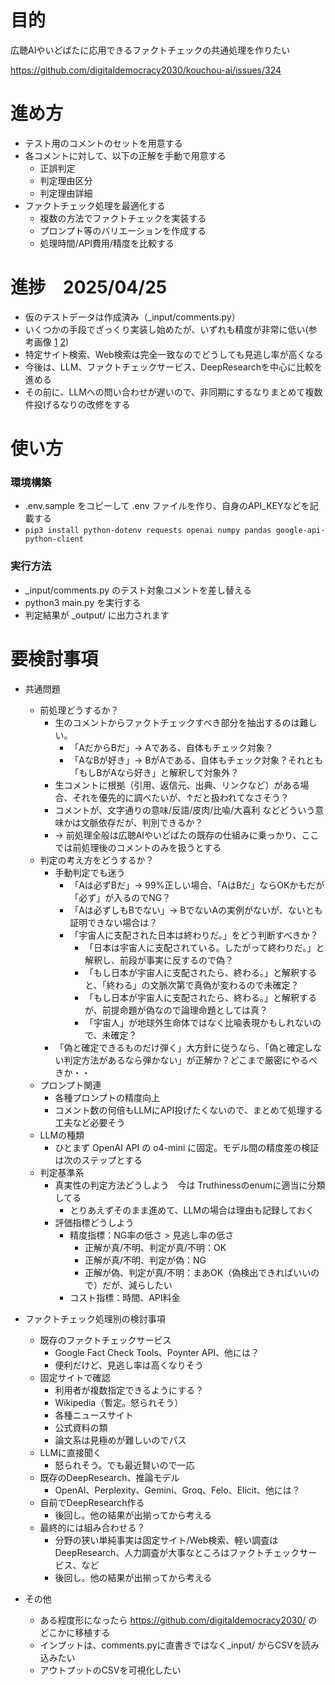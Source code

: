 # 目的

広聴AIやいどばたに応用できるファクトチェックの共通処理を作りたい

https://github.com/digitaldemocracy2030/kouchou-ai/issues/324

# 進め方

- テスト用のコメントのセットを用意する
- 各コメントに対して、以下の正解を手動で用意する
    - 正誤判定
    - 判定理由区分
    - 判定理由詳細
- ファクトチェック処理を最適化する
    - 複数の方法でファクトチェックを実装する
    - プロンプト等のバリエーションを作成する
    - 処理時間/API費用/精度を比較する

# 進捗　2025/04/25

- 仮のテストデータは作成済み（_input/comments.py）
- いくつかの手段でざっくり実装し始めたが、いずれも精度が非常に低い(参考画像 [1](https://github.com/user-attachments/assets/a22f22ed-3c0e-4a09-8a45-0cfb19a43e91) [2](https://github.com/user-attachments/assets/a89788ef-7b85-4633-9dc9-54fc9c0921ba))
- 特定サイト検索、Web検索は完全一致なのでどうしても見逃し率が高くなる
- 今後は、LLM、ファクトチェックサービス、DeepResearchを中心に比較を進める
- その前に、LLMへの問い合わせが遅いので、非同期にするなりまとめて複数件投げるなりの改修をする

# 使い方

### 環境構築
- .env.sample をコピーして .env ファイルを作り、自身のAPI_KEYなどを記載する
- `pip3 install python-dotenv requests openai numpy pandas google-api-python-client`

### 実行方法
- _input/comments.py のテスト対象コメントを差し替える
- python3 main.py を実行する
- 判定結果が _output/ に出力されます

# 要検討事項

- 共通問題
    - 前処理どうするか？
        - 生のコメントからファクトチェックすべき部分を抽出するのは難しい。
            - 「AだからBだ」→ Aである、自体もチェック対象？
            - 「AなBが好き」→ BがAである、自体もチェック対象？それとも「もしBがAなら好き」と解釈して対象外？
        - 生コメントに根拠（引用、返信元、出典、リンクなど）がある場合、それを優先的に調べたいが、↑だと扱われてなさそう？
        - コメントが、文字通りの意味/反語/皮肉/比喩/大喜利 などどういう意味かは文脈依存だが、判別できるか？
        - → 前処理全般は広聴AIやいどばたの既存の仕組みに乗っかり、ここでは前処理後のコメントのみを扱うとする
    - 判定の考え方をどうするか？
        - 手動判定でも迷う
            - 「Aは必ずBだ」→ 99%正しい場合、「AはBだ」ならOKかもだが「必ず」が入るのでNG？
            - 「Aは必ずしもBでない」→ BでないAの実例がないが、ないとも証明できない場合は？
            - 「宇宙人に支配された日本は終わりだ。」をどう判断すべきか？
                - 「日本は宇宙人に支配されている。したがって終わりだ。」と解釈し、前段が事実に反するので偽？
                - 「もし日本が宇宙人に支配されたら、終わる。」と解釈すると、「終わる」の文脈次第で真偽が変わるので未確定？
                - 「もし日本が宇宙人に支配されたら、終わる。」と解釈するが、前提命題が偽なので論理命題としては真？
                - 「宇宙人」が地球外生命体ではなく比喩表現かもしれないので、未確定？
        - 「偽と確定できるものだけ弾く」大方針に従うなら、「偽と確定しない判定方法があるなら弾かない」が正解か？どこまで厳密にやるべきか・・
    - プロンプト関連
        - 各種プロンプトの精度向上
        - コメント数の何倍もLLMにAPI投げたくないので、まとめて処理する工夫など必要そう
    - LLMの種類
        - ひとまず OpenAI API の o4-mini に固定。モデル間の精度差の検証は次のステップとする
    - 判定基準系
        - 真実性の判定方法どうしよう　今は Truthinessのenumに適当に分類してる
            - とりあえずそのまま進めて、LLMの場合は理由も記録しておく
        - 評価指標どうしよう
            - 精度指標：NG率の低さ > 見逃し率の低さ
                - 正解が真/不明、判定が真/不明：OK
                - 正解が真/不明、判定が偽：NG
                - 正解が偽、判定が真/不明：まあOK（偽検出できればいいので）だが、減らしたい
            - コスト指標：時間、API料金

- ファクトチェック処理別の検討事項
    - 既存のファクトチェックサービス
        - Google Fact Check Tools、Poynter API、他には？
        - 便利だけど、見逃し率は高くなりそう
    - 固定サイトで確認
        - 利用者が複数指定できるようにする？
        - Wikipedia（暫定。怒られそう）
        - 各種ニュースサイト
        - 公式資料の類
        - 論文系は見極めが難しいのでパス
    - LLMに直接聞く
        - 怒られそう。でも最近賢いので一応
    - 既存のDeepResearch、推論モデル
        - OpenAI、Perplexity、Gemini、Groq、Felo、Elicit、他には？
    - 自前でDeepResearch作る
        - 後回し。他の結果が出揃ってから考える
    - 最終的には組み合わせる？
        - 分野の狭い単純事実は固定サイト/Web検索、軽い調査はDeepResearch、人力調査が大事なところはファクトチェックサービス、など
        - 後回し。他の結果が出揃ってから考える

- その他
    - ある程度形になったら https://github.com/digitaldemocracy2030/ のどこかに移植する
    - インプットは、comments.pyに直書きではなく_input/ からCSVを読み込みたい
    - アウトプットのCSVを可視化したい
